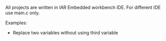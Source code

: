 All projects are written in IAR Embedded workbench IDE.
For different IDE use main.c only.

Examples:
- Replace two variables without using third variable
